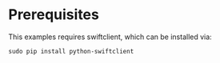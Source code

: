 # Prerequisites

This examples requires swiftclient, which can be installed via:

`sudo pip install python-swiftclient`
